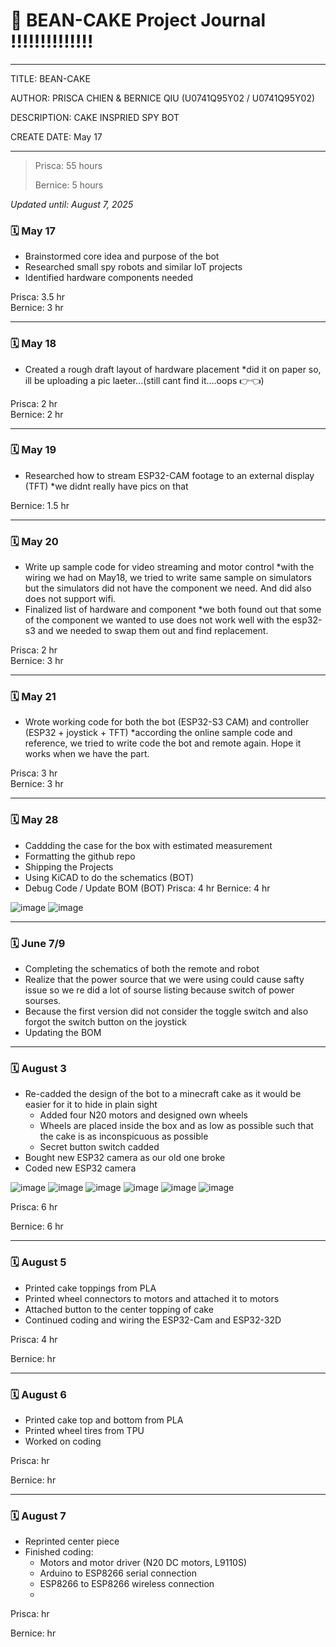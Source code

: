 # 📔 BEAN-CAKE Project Journal !!!!!!!!!!!!!!
---
TITLE: BEAN-CAKE

AUTHOR: PRISCA CHIEN & BERNICE QIU (U0741Q95Y02 / U0741Q95Y02)

DESCRIPTION: CAKE INSPRIED SPY BOT

CREATE DATE: May 17

---

> Prisca: 55 hours
> 
> Bernice: 5 hours

_Updated until: August 7, 2025_


### 🗓️ May 17
- Brainstormed core idea and purpose of the bot
- Researched small spy robots and similar IoT projects
- Identified hardware components needed

Prisca: 3.5 hr  
Bernice: 3 hr

---

### 🗓️ May 18
- Created a rough draft layout of hardware placement
  *did it on paper so, ill be uploading a pic laeter...(still cant find it....oops 👉👈)

Prisca: 2 hr  
Bernice: 2 hr

---

### 🗓️ May 19
- Researched how to stream ESP32-CAM footage to an external display (TFT)
  *we didnt really have pics on that

Bernice: 1.5 hr

---

### 🗓️ May 20
- Write up sample code for video streaming and motor control
  *with the wiring we had on May18, we tried to write same sample on simulators but the simulators did not have the component we need. And did also does not support wifi.
- Finalized list of hardware and component
  *we both found out that some of the component we wanted to use does not work well with the esp32-s3 and we needed to swap them out and find replacement.

Prisca: 2 hr  
Bernice: 3 hr

---

### 🗓️ May 21
- Wrote working code for both the bot (ESP32-S3 CAM) and controller (ESP32 + joystick + TFT)
  *according the online sample code and reference, we tried to write code the bot and remote again. Hope it works when we have the part.

Prisca: 3 hr  
Bernice: 3 hr

---

### 🗓️ May 28
 - Caddding the case for the box with estimated measurement
 - Formatting the github repo
 - Shipping the Projects
 - Using KiCAD to do the schematics (BOT)
 - Debug Code / Update BOM (BOT)
Prisca: 4 hr
Bernice: 4 hr

![image](https://hc-cdn.hel1.your-objectstorage.com/s/v3/70c8af71ba6829d1b4bb55c130ba6df291bfc610_image.png)
![image](https://hc-cdn.hel1.your-objectstorage.com/s/v3/dc723e82179886e6080a82b3b81318e3b7b625dd_case.png)

---

### 🗓️ June 7/9
- Completing the schematics of both the remote and robot
- Realize that the power source that we were using could cause safty issue so we re did a lot of sourse listing because switch of power sourses. 
- Because the first version did not consider the toggle switch and also forgot the switch button on the joystick
- Updating the BOM

---

### 🗓️ August 3
- Re-cadded the design of the bot to a minecraft cake as it would be easier for it to hide in plain sight
  - Added four N20 motors and designed own wheels
  - Wheels are placed inside the box and as low as possible such that the cake is as inconspicuous as possible
  - Secret button switch cadded
- Bought new ESP32 camera as our old one broke
- Coded new ESP32 camera

![image](https://hc-cdn.hel1.your-objectstorage.com/s/v3/da21820560a9dca2d811eca22d9c943ad8aacbc4_screenshot_2025-08-04_at_9.51.27___pm.png)
![image](https://hc-cdn.hel1.your-objectstorage.com/s/v3/cf6e6ff371686b67fa15dfa371731b4188bf66b8_screenshot_2025-08-04_at_9.51.47___pm.png)
![image](https://hc-cdn.hel1.your-objectstorage.com/s/v3/fd3efcdeaa82ef9a1083fc76fbabc1caf604a66b_screenshot_2025-08-04_at_9.55.16___pm.png)
![image](https://hc-cdn.hel1.your-objectstorage.com/s/v3/d3db2723ba67fafee47bcc46325554bfeb5c0ade_screenshot_2025-08-04_at_10.00.04___pm.png)
![image](https://hc-cdn.hel1.your-objectstorage.com/s/v3/b956096c04dcfc743ccd5e1fefd80c0e9a48cf52_screenshot_2025-08-04_at_10.00.33___pm.png)
![image](https://hc-cdn.hel1.your-objectstorage.com/s/v3/79ea4cbb7cea07e6aadb3ce67414b67d1be4c16c_screenshot_2025-08-04_at_10.03.53___pm.png)

Prisca: 6 hr

Bernice: 6 hr

---

### 🗓️ August 5
- Printed cake toppings from PLA
- Printed wheel connectors to motors and attached it to motors
- Attached button to the center topping of cake
- Continued coding and wiring the ESP32-Cam and ESP32-32D

Prisca: 4 hr

Bernice: hr

---

### 🗓️ August 6
- Printed cake top and bottom from PLA
- Printed wheel tires from TPU
- Worked on coding 

Prisca: hr

Bernice: hr

---

### 🗓️ August 7
- Reprinted center piece
- Finished coding:
  - Motors and motor driver (N20 DC motors, L9110S)
  - Arduino to ESP8266 serial connection
  - ESP8266 to ESP8266 wireless connection
  - 

Prisca: hr

Bernice: hr
